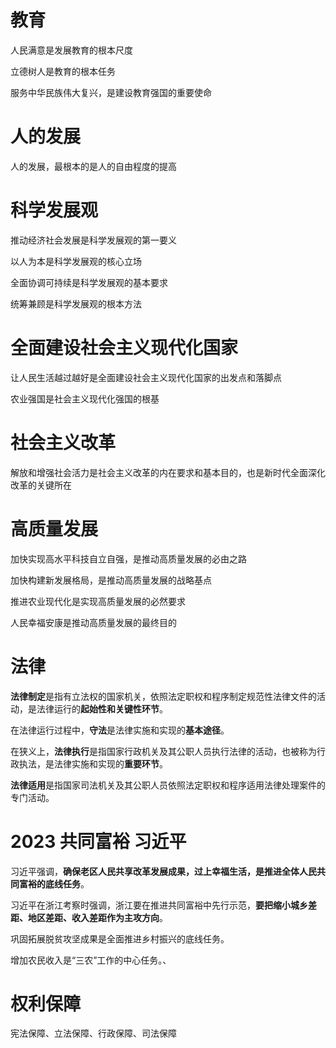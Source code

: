 # 教育

人民满意是发展教育的根本尺度

立德树人是教育的根本任务

服务中华民族伟大复兴，是建设教育强国的重要使命

# 人的发展

人的发展，最根本的是人的自由程度的提高

# 科学发展观

推动经济社会发展是科学发展观的第一要义

以人为本是科学发展观的核心立场

全面协调可持续是科学发展观的基本要求

统筹兼顾是科学发展观的根本方法

# 全面建设社会主义现代化国家

让人民生活越过越好是全面建设社会主义现代化国家的出发点和落脚点

农业强国是社会主义现代化强国的根基

# 社会主义改革

解放和增强社会活力是社会主义改革的内在要求和基本目的，也是新时代全面深化改革的关键所在

# 高质量发展

加快实现高水平科技自立自强，是推动高质量发展的必由之路

加快构建新发展格局，是推动高质量发展的战略基点

推进农业现代化是实现高质量发展的必然要求

人民幸福安康是推动高质量发展的最终目的

# 法律

**法律制定**是指有立法权的国家机关，依照法定职权和程序制定规范性法律文件的活动，是法律运行的**起始性和关键性环节**。

在法律运行过程中，**守法**是法律实施和实现的**基本途径**。

在狭义上，**法律执行**是指国家行政机关及其公职人员执行法律的活动，也被称为行政执法，是法律实施和实现的**重要环节**。

**法律适用**是指国家司法机关及其公职人员依照法定职权和程序适用法律处理案件的专门活动。

# 2023 共同富裕 习近平

习近平强调，**确保老区人民共享改革发展成果，过上幸福生活，是推进全体人民共同富裕的底线任务**。

习近平在浙江考察时强调，浙江要在推进共同富裕中先行示范，**要把缩小城乡差距、地区差距、收入差距作为主攻方向**。

巩固拓展脱贫攻坚成果是全面推进乡村振兴的底线任务。

增加农民收入是“三农”工作的中心任务。、

# 权利保障

宪法保障、立法保障、行政保障、司法保障